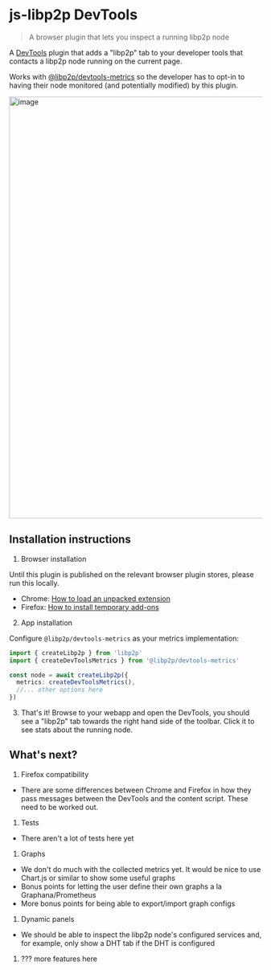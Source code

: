 # js-libp2p DevTools

> A browser plugin that lets you inspect a running libp2p node

A [DevTools](https://developer.chrome.com/docs/devtools) plugin that adds a "libp2p" tab to your developer tools that contacts a libp2p node running on the current page.

Works with [@libp2p/devtools-metrics](https://www.npmjs.com/package/@libp2p/devtools-metrics) so the developer has to opt-in to having their node monitored (and potentially modified) by this plugin.

<img width="840" alt="image" src="https://github.com/ipfs-shipyard/js-libp2p-devtools/assets/665810/f8f6a7c8-377f-41d6-948f-95d8469f58b8">

## Installation instructions

1. Browser installation

Until this plugin is published on the relevant browser plugin stores, please run this locally.

- Chrome: [How to load an unpacked extension](https://knowledge.workspace.google.com/kb/load-unpacked-extensions-000005962)
- Firefox: [How to install temporary add-ons](https://developer.mozilla.org/en-US/docs/Mozilla/Add-ons/WebExtensions/Your_first_WebExtension#installing)

2. App installation

Configure `@libp2p/devtools-metrics` as your metrics implementation:

```ts
import { createLibp2p } from 'libp2p'
import { createDevToolsMetrics } from '@libp2p/devtools-metrics'

const node = await createLibp2p({
  metrics: createDevToolsMetrics(),
  //... other options here
})
```

3. That's it! Browse to your webapp and open the DevTools, you should see a "libp2p" tab towards the right hand side of the toolbar. Click it to see stats about the running node.

## What's next?

1. Firefox compatibility
  - There are some differences between Chrome and Firefox in how they pass messages between the DevTools and the content script. These need to be worked out.
1. Tests
  - There aren't a lot of tests here yet
1. Graphs
  - We don't do much with the collected metrics yet. It would be nice to use Chart.js or similar to show some useful graphs
  - Bonus points for letting the user define their own graphs a la Graphana/Prometheus
  - More bonus points for being able to export/import graph configs
1. Dynamic panels
  - We should be able to inspect the libp2p node's configured services and, for example, only show a DHT tab if the DHT is configured
1. ??? more features here
